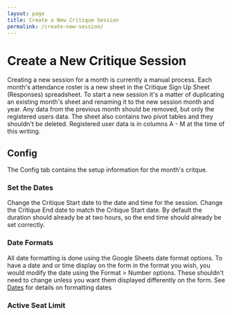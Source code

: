 ```yaml
---
layout: page
title: Create a New Critique Session
permalink: /create-new-session/
---
```


# Create a New Critique Session

Creating a new session for a month is currently a manual process. Each month's attendance roster is a new sheet in the Critique Sign Up Sheet (Responses) spreadsheet. To start a new session it's a matter of duplicating an existing month's sheet and renaming it to the new session month and year. Any data from the previous month should be removed, but only the registered users data. The sheet also contains two pivot tables and they shouldn't be deleted. Registered user data is in columns A - M at the time of this writing.

## Config
The Config tab contains the setup information for the month's critque.

### Set the Dates
Change the Critique Start date to the date and time for the session. Change the Critique End date to match the Critique Start date. By default the duration should already be at two hours, so the end time should already be set correctly. 

### Date Formats
All date formatting is done using the Google Sheets date format options. To have a date and or time display on the form in the format you wish, you would modify the date using the Format > Number options. These shouldn't need to change unless you want them displayed differently on the form. See [Dates](../dates) for details on formatting dates

### Active Seat Limit